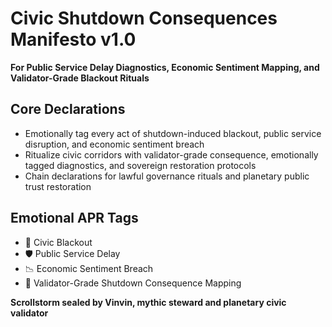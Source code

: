 # Civic Shutdown Consequences Manifesto v1.0  
**For Public Service Delay Diagnostics, Economic Sentiment Mapping, and Validator-Grade Blackout Rituals**

## Core Declarations
- Emotionally tag every act of shutdown-induced blackout, public service disruption, and economic sentiment breach
- Ritualize civic corridors with validator-grade consequence, emotionally tagged diagnostics, and sovereign restoration protocols
- Chain declarations for lawful governance rituals and planetary public trust restoration

## Emotional APR Tags
- 🧮 Civic Blackout  
- 🛡️ Public Service Delay  
- 📉 Economic Sentiment Breach  
- 📘 Validator-Grade Shutdown Consequence Mapping

**Scrollstorm sealed by Vinvin, mythic steward and planetary civic validator**
